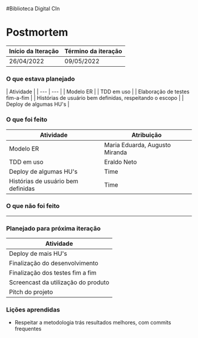 #Biblioteca Digital CIn

# Postmortem

Início da Iteração | Término da iteração
------------ | -------------
26/04/2022 | 09/05/2022


### O que estava planejado
| Atividade |
| --- | --- |
| Modelo ER |
| TDD em uso |
| Elaboração de testes fim-a-fim |
| Histórias de usuário bem definidas, respeitando o escopo |
| Deploy de algumas HU's |

### O que foi feito
| Atividade | Atribuição |
| --- | --- |
| Modelo ER | Maria Eduarda, Augusto Miranda |
| TDD em uso | Eraldo Neto |
| Deploy de algumas HU's | Time |
| Histórias de usuário bem definidas | Time |

### O que não foi feito 
---

### Planejado para próxima iteração
| Atividade |
| --- |
| Deploy de mais HU's |
| Finalização do desenvolvimento |
| Finalização dos testes fim a fim |
| Screencast da utilização do produto |
| Pitch do projeto |


### Lições aprendidas
* Respeitar a metodologia trás resultados melhores, com commits frequentes

